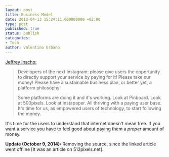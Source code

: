 ```yaml
---
layout: post
title: Business Model
date: 2012-04-13 15:24:11.000000000 +02:00
type: post
published: true
status: publish
categories:
- Tech
author: Valentino Urbano 
---
```


[Jeffrey Inscho:][0]

> Developers of the next Instagram: please give users the opportunity to directly support your service by paying for it! Please take our money! Please have a sustainable business plan, or better yet, a platform philosophy!
> 
> Some platforms are doing it and it's working. Look at Pinboard. Look at 500pixels. Look at Instapaper. All thriving with a paying user base. It's time for us, as empowered users of technology, to start following the money.

It's time for the users to understand that internet doesn't mean free. If you want a service you have to feel good about paying them a _proper_ amount of money.

**Update (October 9, 2014):** Removing the source, since the linked article went offline \[It was an article on 512pixels.net\].


[0]: http://www.staticmade.com/we-are-all-for-sale/